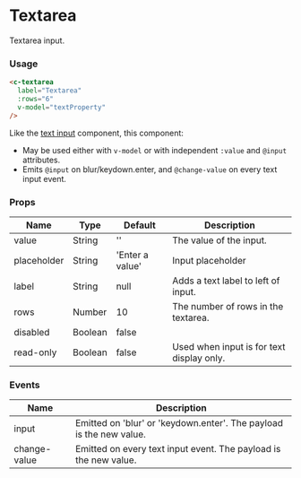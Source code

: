 # Textarea

Textarea input.

### Usage

<component-container>
  <c-textarea label="Textarea" :rows="6" />
</component-container>

``` html
<c-textarea
  label="Textarea"
  :rows="6"
  v-model="textProperty"
/>
```

Like the [text input](/components/text-input.md) component, this component:
* May be used either with `v-model` or with independent `:value` and `@input` attributes.
* Emits `@input` on blur/keydown.enter, and `@change-value` on every text input event.

### Props

| Name        | Type    | Default         | Description                               |
| ----------- | --------| --------------- | ----------------------------------------- |
| value       | String  | ''              | The value of the input.                   |
| placeholder | String  | 'Enter a value' | Input placeholder                         |
| label       | String  | null            | Adds a text label to left of input.       |
| rows        | Number  | 10              | The number of rows in the textarea.       |
| disabled    | Boolean | false           |                                           |
| read-only   | Boolean | false           | Used when input is for text display only. |


### Events

| Name       | Description                                                        |
| ---------- | ------------------------------------------------------------------ |
| input      | Emitted on 'blur' or 'keydown.enter'. The payload is the new value. |
| change-value | Emitted on every text input event. The payload is the new value.  |